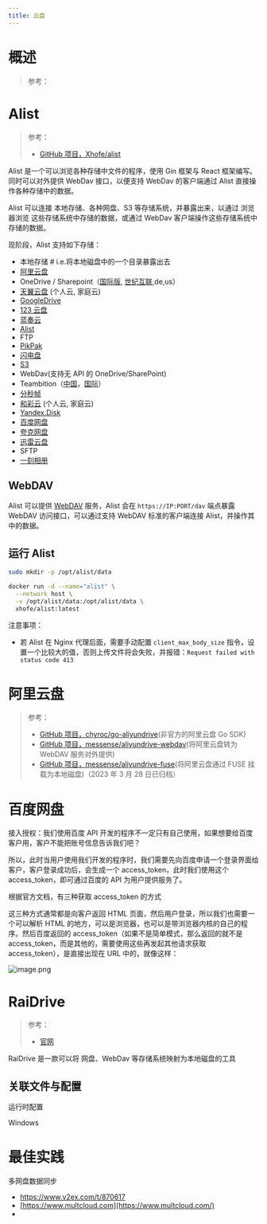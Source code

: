 ```yaml
---
title: 云盘
---
```


# 概述

> 参考：

# Alist

> 参考：
> 
> - [GitHub 项目，Xhofe/alist](https://github.com/Xhofe/alist)

Alist 是一个可以浏览各种存储中文件的程序，使用 Gin 框架与 React 框架编写。同时可以对外提供 WebDav 接口，以便支持 WebDav 的客户端通过 Alist 直接操作各种存储中的数据。

Alist 可以连接 本地存储、各种网盘、S3 等存储系统，并暴露出来，以通过 浏览器浏览 这些存储系统中存储的数据，或通过 WebDav 客户端操作这些存储系统中存储的数据。

现阶段，Alist 支持如下存储：

- 本地存储 # i.e.将本地磁盘中的一个目录暴露出去
- [阿里云盘](https://www.aliyundrive.com/)
- OneDrive / Sharepoint（[国际版](https://www.office.com/), [世纪互联](https://portal.partner.microsoftonline.cn/),de,us）
- [天翼云盘](https://cloud.189.cn/) (个人云, 家庭云)
- [GoogleDrive](https://drive.google.com/)
- [123 云盘](https://www.123pan.com/)
- [蓝奏云](https://pc.woozooo.com/)
- [Alist](https://github.com/Xhofe/alist)
- FTP
- [PikPak](https://www.mypikpak.com/)
- [闪电盘](https://shandianpan.com/)
- [S3](https://aws.amazon.com/cn/s3/)
- WebDav(支持无 API 的 OneDrive/SharePoint)
- Teambition（[中国](https://www.teambition.com/)，[国际](https://us.teambition.com/)）
- [分秒帧](https://www.mediatrack.cn/)
- [和彩云](https://yun.139.com/) (个人云, 家庭云)
- [Yandex.Disk](https://disk.yandex.com/)
- [百度网盘](http://pan.baidu.com/)
- [夸克网盘](https://pan.quark.cn/)
- [迅雷云盘](https://pan.xunlei.com/)
- SFTP
- [一刻相册](https://photo.baidu.com/)

## WebDAV

Alist 可以提供 [WebDAV](/docs/4.数据通信/通信协议/WebDAV.md) 服务，Alist 会在 `https://IP:PORT/dav` 端点暴露 WebDAV 访问接口，可以通过支持 WebDAV 标准的客户端连接 Alist，并操作其中的数据。

## 运行 Alist

```bash
sudo mkdir -p /opt/alist/data

docker run -d --name="alist" \
  --network host \
  -v /opt/alist/data:/opt/alist/data \
  xhofe/alist:latest
```

注意事项：

- 若 Alist 在 Nginx 代理后面，需要手动配置 `client_max_body_size` 指令，设置一个比较大的值，否则上传文件将会失败，并报错：`Request failed with status code 413`

# 阿里云盘

> 参考：
> 
> - [GitHub 项目，chyroc/go-aliyundrive](https://github.com/chyroc/go-aliyundrive)(非官方的阿里云盘 Go SDK)
> - [GitHub 项目，messense/aliyundrive-webdav](https://github.com/messense/aliyundrive-webdav)(将阿里云盘转为 WebDAV 服务对外提供)
> - [GitHub 项目，messense/aliyundrive-fuse](https://github.com/messense/aliyundrive-fuse)(将阿里云盘通过 FUSE 挂载为本地磁盘)（2023 年 3 月 28 日已归档）

# 百度网盘

接入授权：我们使用百度 API 开发的程序不一定只有自己使用，如果想要给百度客户用，客户不能把账号信息告诉我们吧？

所以，此时当用户使用我们开发的程序时，我们需要先向百度申请一个登录界面给客户，客户登录成功后，会生成一个 access_token，此时我们使用这个 access_token，即可通过百度的 API 为用户提供服务了。

根据官方文档，有三种获取 access_token 的方式

这三种方式通常都是向客户返回 HTML 页面，然后用户登录，所以我们也需要一个可以解析 HTML 的地方，可以是浏览器，也可以是带浏览器内核的自己的程序。然后百度返回的 access_token（如果不是简单模式，那么返回的就不是 access_token，而是其他的，需要使用这些再发起其他请求获取 access_token），是直接出现在 URL 中的，就像这样：

![image.png](https://notes-learning.oss-cn-beijing.aliyuncs.com/cloud_drive/202306152221881.png)


# RaiDrive

> 参考：
> 
> - [官网](https://www.raidrive.com/)

RaiDrive 是一款可以将 网盘、WebDav 等存储系统映射为本地磁盘的工具

## 关联文件与配置

运行时配置

Windows

# 最佳实践

多网盘数据同步

- https://www.v2ex.com/t/870617
- [https://www.multcloud.com](https://www.multcloud.com/)
- 